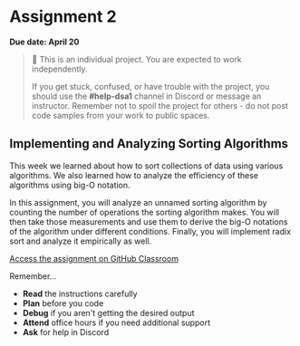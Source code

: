 # Assignment 2

**Due date: April 20**

> 📌 This is an individual project. You are expected to work independently.
>
> If you get stuck, confused, or have trouble with the project, you should use the **#help-dsa1** channel in Discord or message an instructor. Remember not to spoil the project for others - do not post code samples from your work to public spaces.

## Implementing and Analyzing Sorting Algorithms

This week we learned about how to sort collections of data using various algorithms. We also learned how to analyze the efficiency of these algorithms using big-O notation.

In this assignment, you will analyze an unnamed sorting algorithm by counting the number of operations the sorting algorithm makes. You will then take those measurements and use them to derive the big-O notations of the algorithm under different conditions. Finally, you will implement radix sort and analyze it empirically as well. 

[Access the assignment on GitHub Classroom](https://classroom.github.com/a/M8_3YWPg)

Remember...

- **Read** the instructions carefully
- **Plan** before you code
- **Debug** if you aren't getting the desired output
- **Attend** office hours if you need additional support
- **Ask** for help in Discord
